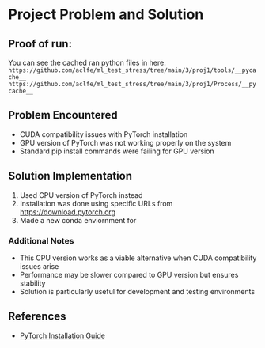# Project Problem and Solution

## Proof of run:
You can see the cached ran python files in here:
`https://github.com/aclfe/ml_test_stress/tree/main/3/proj1/tools/__pycache__`
`https://github.com/aclfe/ml_test_stress/tree/main/3/proj1/Process/__pycache__`


## Problem Encountered
- CUDA compatibility issues with PyTorch installation
- GPU version of PyTorch was not working properly on the system
- Standard pip install commands were failing for GPU version

## Solution Implementation
1. Used CPU version of PyTorch instead
2. Installation was done using specific URLs from https://download.pytorch.org
3. Made a new conda enviornment for  
### Additional Notes
- This CPU version works as a viable alternative when CUDA compatibility issues arise
- Performance may be slower compared to GPU version but ensures stability
- Solution is particularly useful for development and testing environments

## References
- [PyTorch Installation Guide](https://pytorch.org/get-started/locally/)